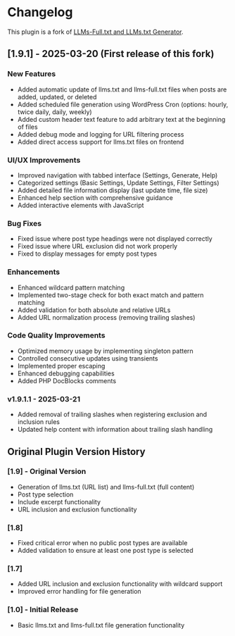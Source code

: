 # Changelog

This plugin is a fork of [LLMs-Full.txt and LLMs.txt Generator](https://wordpress.org/plugins/llms-full-txt-generator/).

## [1.9.1] - 2025-03-20 (First release of this fork)

### New Features
- Added automatic update of llms.txt and llms-full.txt files when posts are added, updated, or deleted
- Added scheduled file generation using WordPress Cron (options: hourly, twice daily, daily, weekly)
- Added custom header text feature to add arbitrary text at the beginning of files
- Added debug mode and logging for URL filtering process
- Added direct access support for llms.txt files on frontend

### UI/UX Improvements
- Improved navigation with tabbed interface (Settings, Generate, Help)
- Categorized settings (Basic Settings, Update Settings, Filter Settings)
- Added detailed file information display (last update time, file size)
- Enhanced help section with comprehensive guidance
- Added interactive elements with JavaScript

### Bug Fixes
- Fixed issue where post type headings were not displayed correctly
- Fixed issue where URL exclusion did not work properly
- Fixed to display messages for empty post types

### Enhancements
- Enhanced wildcard pattern matching
- Implemented two-stage check for both exact match and pattern matching
- Added validation for both absolute and relative URLs
- Added URL normalization process (removing trailing slashes)

### Code Quality Improvements
- Optimized memory usage by implementing singleton pattern
- Controlled consecutive updates using transients
- Implemented proper escaping
- Enhanced debugging capabilities
- Added PHP DocBlocks comments

### v1.9.1.1 - 2025-03-21
- Added removal of trailing slashes when registering exclusion and inclusion rules
- Updated help content with information about trailing slash handling

## Original Plugin Version History

### [1.9] - Original Version
- Generation of llms.txt (URL list) and llms-full.txt (full content)
- Post type selection
- Include excerpt functionality
- URL inclusion and exclusion functionality

### [1.8]
- Fixed critical error when no public post types are available
- Added validation to ensure at least one post type is selected

### [1.7]
- Added URL inclusion and exclusion functionality with wildcard support
- Improved error handling for file generation

### [1.0] - Initial Release
- Basic llms.txt and llms-full.txt file generation functionality
